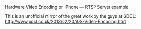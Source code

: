 Hardware Video Encoding on iPhone — RTSP Server example

This is an unofficial mirror of the great work by the guys at GDCL: http://www.gdcl.co.uk/2013/02/20/iOS-Video-Encoding.html